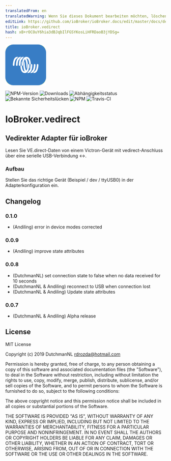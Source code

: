 ```yaml
---
translatedFrom: en
translatedWarning: Wenn Sie dieses Dokument bearbeiten möchten, löschen Sie bitte das Feld "translationsFrom". Andernfalls wird dieses Dokument automatisch erneut übersetzt
editLink: https://github.com/ioBroker/ioBroker.docs/edit/master/docs/de/adapterref/iobroker.vedirect/README.md
title: ioBroker.vedirect
hash: xB+rOCOuY6hia3dBJqbIlFGSYKosLiHFRDaoB3jYDSg=
---
```

![Logo](../../../en/adapterref/iobroker.vedirect/admin/vedirect.png)

![NPM-Version](http://img.shields.io/npm/v/iobroker.vedirect.svg)
![Downloads](https://img.shields.io/npm/dm/iobroker.vedirect.svg)
![Abhängigkeitsstatus](https://img.shields.io/david/iobroker-community-adapters/iobroker.vedirect.svg)
![Bekannte Sicherheitslücken](https://snyk.io/test/github/iobroker-community-adapters/ioBroker.vedirect/badge.svg)
![NPM](https://nodei.co/npm/iobroker.vedirect.png?downloads=true)
![Travis-CI](http://img.shields.io/travis/iobroker-community-adapters/ioBroker.vedirect/master.svg)

# IoBroker.vedirect
## Vedirekter Adapter für ioBroker
Lesen Sie VE.direct-Daten von einem Victron-Gerät mit vedirect-Anschluss über eine serielle USB-Verbindung <->.

### Aufbau
Stellen Sie das richtige Gerät (Beispiel / dev / ttyUSB0) in der Adapterkonfiguration ein.

## Changelog

### 0.1.0
* (Andiling) error in device modes corrected

### 0.0.9
* (Andiling) improve state attributes

### 0.0.8
* (DutchmanNL) set connection state to false when no data received for 10 seconds
* (DutchmanNL & Andiling) reconnect to USB when connection lost
* (DutchmanNL & Andiling) Update state attributes

### 0.0.7
* (DutchmanNL & Andiling) Alpha release

## License
MIT License

Copyright (c) 2019 DutchmanNL <rdrozda@hotmail.com>

Permission is hereby granted, free of charge, to any person obtaining a copy
of this software and associated documentation files (the "Software"), to deal
in the Software without restriction, including without limitation the rights
to use, copy, modify, merge, publish, distribute, sublicense, and/or sell
copies of the Software, and to permit persons to whom the Software is
furnished to do so, subject to the following conditions:

The above copyright notice and this permission notice shall be included in all
copies or substantial portions of the Software.

THE SOFTWARE IS PROVIDED "AS IS", WITHOUT WARRANTY OF ANY KIND, EXPRESS OR
IMPLIED, INCLUDING BUT NOT LIMITED TO THE WARRANTIES OF MERCHANTABILITY,
FITNESS FOR A PARTICULAR PURPOSE AND NONINFRINGEMENT. IN NO EVENT SHALL THE
AUTHORS OR COPYRIGHT HOLDERS BE LIABLE FOR ANY CLAIM, DAMAGES OR OTHER
LIABILITY, WHETHER IN AN ACTION OF CONTRACT, TORT OR OTHERWISE, ARISING FROM,
OUT OF OR IN CONNECTION WITH THE SOFTWARE OR THE USE OR OTHER DEALINGS IN THE
SOFTWARE.